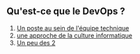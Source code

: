 ## Qu'est-ce que le DevOps ?
1. [Un poste au sein de l'équipe technique](https://urlz.fr/7O8J)
1. [une approche de la culture informatique](https://urlz.fr/l88j)
1. [Un peu des 2](https://urlz.fr/l886)
